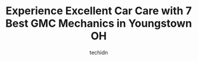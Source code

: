 ---
layout: ampstory
image: https://images.unsplash.com/photo-1580014317999-e9f1936787a5?ixlib=rb-4.0.3&ixid=MnwxMjA3fDB8MHxwaG90by1wYWdlfHx8fGVufDB8fHx8&auto=format&fit=crop&w=640&h=853&q=80
author: techidn
featured: false
description: Experience the excellence of automotive service by visiting the 7 best GMC Mechanic in Youngstown OH, USA. With their expertise, attention to detail, and commitment to customer satisfaction,
title: Experience Excellent Car Care with 7 Best GMC Mechanics in Youngstown OH
cover:
   title: Experience Excellent Car Care with 7 Best GMC Mechanics in Youngstown OH
   subtitle: Rickpate
   background: https://images.unsplash.com/photo-1580014317999-e9f1936787a5?ixlib=rb-4.0.3&ixid=MnwxMjA3fDB8MHxwaG90by1wYWdlfHx8fGVufDB8fHx8&auto=format&fit=crop&w=640&h=853&q=80

pages: 
 - layout: thirds
   top: <h1>#1 #1 Cochran Cars Youngstown Service Department</h1>
   bottom: "<p>Jordan B. Did a great job in my oil change and let me know if there was any problems with my 2007 Saturn Ion. They were cheaper than Walmart for my oil change! Would reco</p>"
   background: https://www.knot35.com/toplist/wp-content/uploads/2023/06/best-gmc-mechanic-1-in-youngstown-oh-1685837679.jpeg
   backgroundblur: true
 - layout: thirds
   top: <h1>#2 #1 Cochran Buick GMC Youngstown Service</h1>
   bottom: "<p>7997 Market St, Boardman, OH 44512, United States</p>"
   background: https://www.knot35.com/toplist/wp-content/uploads/2023/06/best-gmc-mechanic-2-in-youngstown-oh-1685837680.jpeg
   cta:
      link: https://www.knot35.com/toplist/experience-excellent-car-care-with-7-best-gmc-mechanics-in-youngstown-oh/
      text: Experience Excellent Car Care with 7 Best GMC Mechanics in Youngstown OH
 - layout: thirds
   top: <h1>#3 Smith Brake Co</h1>
   bottom: "<p>5325 Market St, Boardman, OH 44512, United States</p>"
   background: https://www.knot35.com/toplist/wp-content/uploads/2023/06/best-gmc-mechanic-3-in-youngstown-oh-1685837680.jpeg
   cta:
      link: https://www.knot35.com/toplist/experience-excellent-car-care-with-7-best-gmc-mechanics-in-youngstown-oh/
      text: Experience Excellent Car Care with 7 Best GMC Mechanics in Youngstown OH
 - layout: thirds
   top: <h1>#4 Ke-Mas Auto Services</h1>
   bottom: "<p>4720 Lake Park Rd, Youngstown, OH 44512, United States</p>"
   background: https://images.unsplash.com/photo-1597773150796-e5c14ebecbf5?ixlib=rb-4.0.3&ixid=MnwxMjA3fDB8MHxwaG90by1wYWdlfHx8fGVufDB8fHx8&auto=format&fit=crop&w=640&h=853&q=80
   cta:
      link: https://www.knot35.com/toplist/experience-excellent-car-care-with-7-best-gmc-mechanics-in-youngstown-oh/
      text: Experience Excellent Car Care with 7 Best GMC Mechanics in Youngstown OH
 - layout: thirds
   top: <h1>#5 Giura Auto Repair Inc.</h1>
   bottom: "<p>1757 E Midlothian Blvd, Youngstown, OH 44502, United States</p>"
   background: https://images.unsplash.com/photo-1547366785-564103df7e13?ixlib=rb-4.0.3&ixid=MnwxMjA3fDB8MHxwaG90by1wYWdlfHx8fGVufDB8fHx8&auto=format&fit=crop&w=640&h=853&q=80
   cta:
      link: https://www.knot35.com/toplist/experience-excellent-car-care-with-7-best-gmc-mechanics-in-youngstown-oh/
      text: Experience Excellent Car Care with 7 Best GMC Mechanics in Youngstown OH
 - layout: thirds
   top: <h1>#6 Ziegler Tire</h1>
   bottom: "<p>1014 Poland Ave, Youngstown, OH 44502, United States</p>"
   background: https://images.unsplash.com/photo-1632260260864-caf7fde5ec36?ixlib=rb-4.0.3&ixid=MnwxMjA3fDB8MHxwaG90by1wYWdlfHx8fGVufDB8fHx8&auto=format&fit=crop&w=640&h=853&q=80
   cta:
      link: https://www.knot35.com/toplist/experience-excellent-car-care-with-7-best-gmc-mechanics-in-youngstown-oh/
      text: Experience Excellent Car Care with 7 Best GMC Mechanics in Youngstown OH
 - layout: thirds
   top: <h1>#7 Partners Auto Repair Shop</h1>
   bottom: "<p>37 Steel St, Youngstown, OH 44509, United States</p>"
   background: https://images.unsplash.com/photo-1489694553447-4c9339da310d?ixlib=rb-4.0.3&ixid=MnwxMjA3fDB8MHxwaG90by1wYWdlfHx8fGVufDB8fHx8&auto=format&fit=crop&w=640&h=853&q=80
   cta:
      link: https://www.knot35.com/toplist/experience-excellent-car-care-with-7-best-gmc-mechanics-in-youngstown-oh/
      text: Experience Excellent Car Care with 7 Best GMC Mechanics in Youngstown OH
 - layout: thirds
   middle: Continue reading...
   background: https://images.unsplash.com/photo-1488554378835-f7acf46e6c98?ixlib=rb-4.0.3&ixid=MnwxMjA3fDB8MHxwaG90by1wYWdlfHx8fGVufDB8fHx8&auto=format&fit=crop&w=640&h=853&q=80
   cta:
      link: https://www.knot35.com/toplist/experience-excellent-car-care-with-7-best-gmc-mechanics-in-youngstown-oh/
      text: Experience Excellent Car Care with 7 Best GMC Mechanics in Youngstown OH
      
---